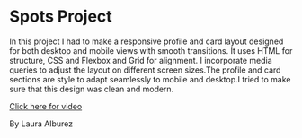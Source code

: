# Spots Project

In this project  I had to make a responsive profile and card
layout designed for both desktop and mobile views with smooth transitions.
It uses HTML for structure, CSS and Flexbox and Grid for alignment. I incorporate 
media queries to adjust the layout on different screen sizes.The profile and card sections are style to adapt seamlessly to mobile and desktop.I tried to make sure that this design was clean and modern.


[Click here for video](https://drive.google.com/file/d/1N0ZKdnOd4yc0CU8-7e-lKLWnpz8fvpTf/view?usp=sharing)

By Laura Alburez



##
